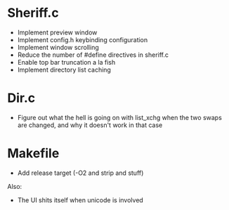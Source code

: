 # Sheriff.c
* Implement preview window
* Implement config.h keybinding configuration
* Implement window scrolling
* Reduce the number of #define directives in sheriff.c
* Enable top bar truncation a la fish
* Implement directory list caching

# Dir.c
* Figure out what the hell is going on with list\_xchg when the two swaps are changed, and why it doesn't work in that case

# Makefile
* Add release target (-O2 and strip and stuff)

Also:
* The UI shits itself when unicode is involved
